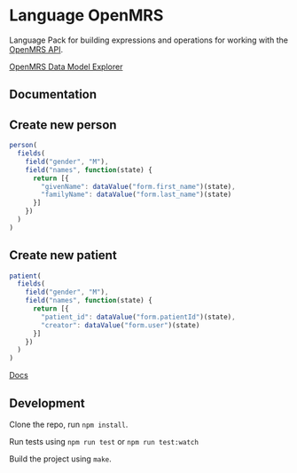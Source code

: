 Language OpenMRS
==============

Language Pack for building expressions and operations for working with
the [OpenMRS API](https://wiki.openmrs.org/display/docs/API).

[OpenMRS Data Model Explorer](http://burkeware.com/openmrs-data-model/openmrs-data-model-1.11.html#)

Documentation
-------------

## Create new person

```js
person(
  fields(
    field("gender", "M"),
    field("names", function(state) {
      return [{
        "givenName": dataValue("form.first_name")(state),
        "familyName": dataValue("form.last_name")(state)
      }]
    })
  )
)
```

## Create new patient

```js
patient(
  fields(
    field("gender", "M"),
    field("names", function(state) {
      return [{
        "patient_id": dataValue("form.patientId")(state),
        "creator": dataValue("form.user")(state)
      }]
    })
  )
)
```

[Docs](docs/index)


Development
-----------

Clone the repo, run `npm install`.

Run tests using `npm run test` or `npm run test:watch`

Build the project using `make`.
